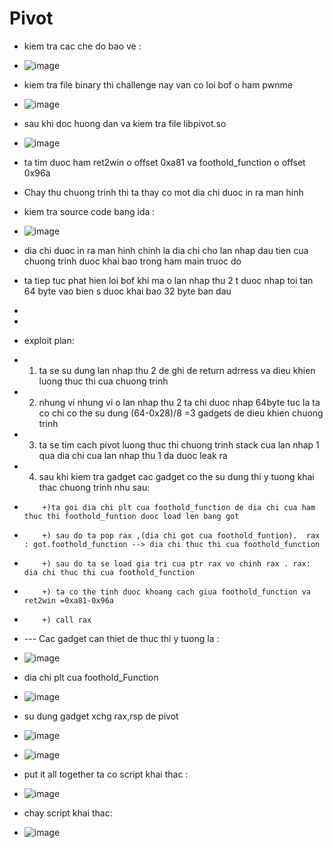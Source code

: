 # Pivot

* kiem tra cac che do bao ve :
* ![image](https://user-images.githubusercontent.com/93699926/224468183-2240e7d8-bffc-4568-8994-bb83d0dfbbe3.png)

* kiem tra file binary thi challenge nay van co loi bof o ham pwnme 
* ![image](https://user-images.githubusercontent.com/93699926/224468248-54f70fec-9563-4197-b238-e74db6a06ca9.png)
* sau khi doc huong dan va kiem tra file libpivot.so
* ![image](https://user-images.githubusercontent.com/93699926/224468356-338452cc-6a88-4480-96f2-c9245aba3056.png)

* ta tim duoc ham ret2win o offset 0xa81 va foothold_function o offset 0x96a

* Chay thu chuong trinh thi ta thay co mot dia chi duoc in ra man hinh
* kiem tra source code  bang ida :
* ![image](https://user-images.githubusercontent.com/93699926/224468508-9834d82a-ded9-4a7b-83db-d2885a2d034d.png)
* dia chi duoc in ra man hinh chinh la dia chi cho lan nhap dau tien cua chuong trinh duoc khai bao trong ham main truoc do
* ta tiep tuc phat hien loi bof khi ma o lan nhap thu 2 t duoc nhap toi tan 64 byte vao bien s duoc khai bao 32 byte ban dau
* 
* 
* exploit plan:
* 1) ta se su dung lan nhap thu 2 de ghi de return adrress va dieu khien luong thuc thi cua chuong trinh 
* 2) nhung vi nhung vi o lan nhap thu 2 ta chi duoc nhap 64byte tuc la ta co chi co the su dung (64-0x28)/8 =3 gadgets de dieu khien chuong trinh
* 3) ta se tim cach pivot luong thuc thi chuong trinh stack cua lan nhap 1 qua dia chi cua lan nhap thu 1 da duoc leak ra
* 4)  sau khi kiem tra gadget cac gadget co the su dung thi y tuong khai thac chuong trinh nhu sau:
*         +)ta goi dia chi plt cua foothold_function de dia chi cua ham thuc thi foothold_funtion duoc load len bang got
*         +) sau do ta pop rax ,(dia chi got cua foothold_funtion).  rax : got.foothold_function --> dia chi thuc thi cua foothold_function
*         +) sau do ta se load gia tri cua ptr rax vo chinh rax . rax: dia chi thuc thi cua foothold_function
*         +) ta co the tinh duoc khoang cach giua foothold_function va ret2win =0xa81-0x96a
*         +) call rax
* --- Cac gadget can thiet de thuc thi y tuong la :
* ![image](https://user-images.githubusercontent.com/93699926/224469281-7ebb617a-137f-40d3-9b40-025566e4b34e.png)
* dia chi plt cua foothold_Function
* ![image](https://user-images.githubusercontent.com/93699926/224469329-cf0bd4c0-a506-49e0-a073-6a7fafb8cbbf.png)
* su dung gadget xchg rax,rsp de pivot
* ![image](https://user-images.githubusercontent.com/93699926/224469377-cfda8cc3-a0ea-4b60-bad1-21cb0eb1015d.png)
* ![image](https://user-images.githubusercontent.com/93699926/224469396-831cc388-7bfd-4559-90dc-5184c441d209.png)


* put it all together ta co script khai thac :
* ![image](https://user-images.githubusercontent.com/93699926/224469464-9430f022-d0b1-4db6-9839-6e208f059afd.png)
* chay script khai thac:
* ![image](https://user-images.githubusercontent.com/93699926/224469514-65b7e875-8816-42ee-a538-14c46c6ee2b7.png)

